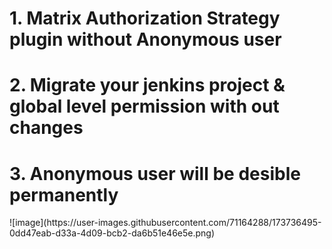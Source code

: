 <h1>1. Matrix Authorization Strategy plugin without Anonymous user</h1>
<h1>2. Migrate your jenkins project & global level permission with out changes</h1>
<h1>3. Anonymous user will be desible permanently</h1>
![image](https://user-images.githubusercontent.com/71164288/173736495-0dd47eab-d33a-4d09-bcb2-da6b51e46e5e.png)
